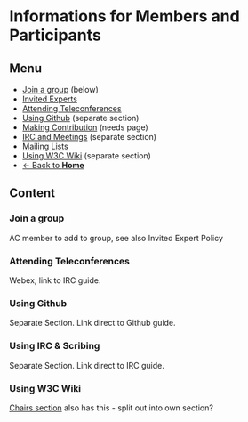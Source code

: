# Informations for Members and Participants
## Menu
* [Join a group](#) (below)
* [Invited Experts](invited_experts.md)
* [Attending Teleconferences](teleconfs.md)
* [Using Github](#) (separate section)
* [Making Contribution](#) (needs page)
* [IRC and Meetings](#) (separate section)
* [Mailing Lists](mailing_lists.md)
* [Using W3C Wiki](#) (separate section)
* [<- Back to **Home**](../index.md#)

## Content
### Join a group 
AC member to add to group, see also Invited Expert Policy

### Attending Teleconferences
Webex, link to IRC guide.

### Using Github
Separate Section. Link direct to Github guide.

### Using IRC & Scribing
Separate Section. Link direct to IRC guide.

### Using W3C Wiki
[Chairs section](../chairs/tools.md#) also has this - split out into own section?
